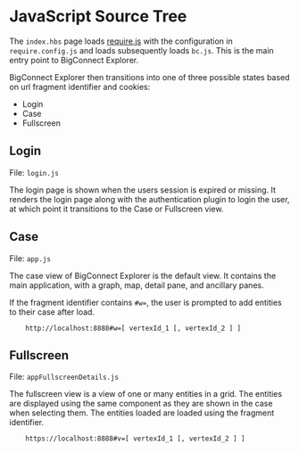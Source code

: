 
# JavaScript Source Tree

The `index.hbs` page loads [require.js](http://requirejs.org) with the configuration in `require.config.js` and loads subsequently loads `bc.js`. This is the main entry point to BigConnect Explorer.

BigConnect Explorer then transitions into one of three possible states based on url fragment identifier and cookies:

* Login
* Case
* Fullscreen

## Login

File: `login.js`

The login page is shown when the users session is expired or missing. It renders the login page along with the authentication plugin to login the user, at which point it transitions to the Case or Fullscreen view.


## Case

File: `app.js`

The case view of BigConnect Explorer is the default view. It contains the main application, with a graph, map, detail pane, and ancillary panes.

If the fragment identifier contains `#w=`, the user is prompted to add entities to their case after load.

        http://localhost:8888#w=[ vertexId_1 [, vertexId_2 ] ]

## Fullscreen

File: `appFullscreenDetails.js`

The fullscreen view is a view of one or many entities in a grid. The entities are displayed using the same component as they are shown in the case when selecting them. The entities loaded are loaded using the fragment identifier.

        https://localhost:8888#v=[ vertexId_1 [, vertexId_2 ] ]
